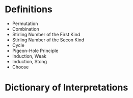 # Definitions

- Permutation
- Combination
- Stirling Number of the First Kind
- Stirling Number of the Secon Kind
- Cycle
- Pigeon-Hole Principle
- Induction, Weak
- Induction, Stong
- Choose

# Dictionary of Interpretations